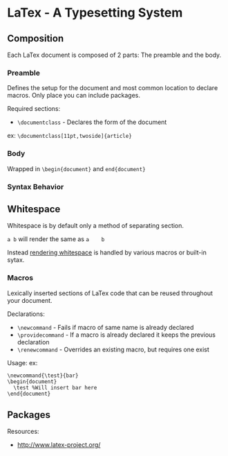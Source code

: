 # LaTex - A Typesetting System

## Composition

Each LaTex document is composed of 2 parts: The preamble and the body.

### Preamble

Defines the setup for the document and most common location to declare macros.
Only place you can include packages.

Required sections:
  - `\documentclass` - Declares the form of the document

ex: `\documentclass[11pt,twoside]{article}`

### Body

Wrapped in `\begin{document}` and `end{document}`

### Syntax Behavior

## Whitespace

Whitespace is by default only a method of separating section.

`a b` will render the same as <code>a&nbsp;&nbsp;&nbsp;&nbsp;b</code>

Instead [rendering whitespace](./whitespace.md) is handled by various macros or built-in sytax.

### Macros

Lexically inserted sections of LaTex code that can be reused throughout your document.

Declarations:
  - `\newcommand` - Fails if macro of same name is already declared
  - `\providecommand` - If a macro is already declared it keeps the previous declaration
  - `\renewcommand` - Overrides an existing macro, but requires one exist

Usage:
  ex:
```
\newcommand{\test}{bar}  
\begin{document}
  \test %Will insert bar here
\end{document}
```

## Packages

Resources:
- http://www.latex-project.org/
